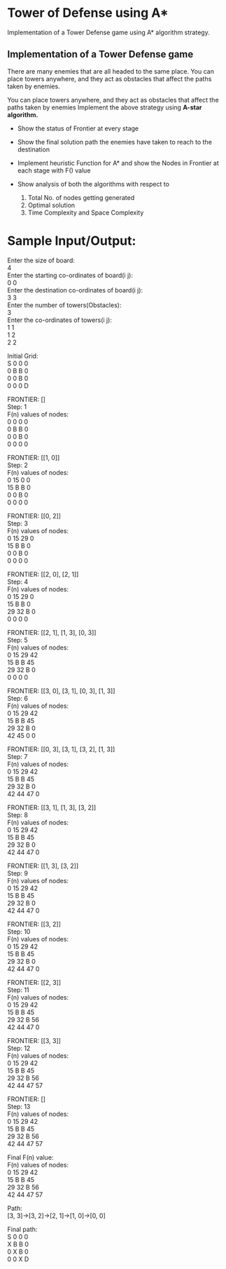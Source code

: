 # Tower of Defense using A*
Implementation of a Tower Defense game using A* algorithm strategy.

## Implementation of a Tower Defense game 

There are many enemies that are all headed to the same place. You can place towers anywhere, and they act as obstacles that affect the paths taken by enemies.

You can place towers anywhere, and they act as obstacles that affect the paths taken by enemies
Implement the above strategy using **A-star algorithm.**

- Show the status of Frontier  at every stage
- Show the final solution path the enemies have taken to reach to the destination
- Implement heuristic Function for A* and show the Nodes in Frontier at each stage with F() value
- Show analysis of both the algorithms with respect to 

  1. Total No. of nodes getting generated
  2. Optimal solution 
  3. Time Complexity and Space Complexity



# Sample Input/Output:
Enter the size of board:  
4  
Enter the starting co-ordinates of board(i j):  
0 0  
Enter the destination co-ordinates of board(i j):  
3 3  
Enter the number of towers(Obstacles):  
3  
Enter the co-ordinates of towers(i j):  
1 1   
1 2  
2 2  

Initial Grid:  
S   0   0   0  
0   B   B   0     
0   0   B   0  
0   0   0   D  

FRONTIER: []  
Step: 1  
F(n) values of nodes:  
0   0   0   0  
0   B   B   0     
0   0   B   0  
0   0   0   0  

FRONTIER: [[1, 0]]  
Step: 2  
F(n) values of nodes:  
0   15  0   0  
15  B   B   0   
0   0   B   0  
0   0   0   0  

FRONTIER: [[0, 2]]  
Step: 3  
F(n) values of nodes:  
0   15  29  0  
15  B   B   0   
0   0   B   0  
0   0   0   0  

FRONTIER: [[2, 0], [2, 1]]  
Step: 4  
F(n) values of nodes:  
0   15  29  0  
15  B   B   0    
29  32  B   0  
0   0   0   0  

FRONTIER: [[2, 1], [1, 3], [0, 3]]  
Step: 5  
F(n) values of nodes:  
0   15  29  42  
15  B   B   45  
29  32  B   0  
0   0   0   0  

FRONTIER: [[3, 0], [3, 1], [0, 3], [1, 3]]  
Step: 6  
F(n) values of nodes:  
0   15  29  42  
15  B   B   45  
29  32  B   0  
42  45  0   0     

FRONTIER: [[0, 3], [3, 1], [3, 2], [1, 3]]  
Step: 7  
F(n) values of nodes:  
0   15  29  42    
15  B   B   45  
29  32  B   0  
42  44  47  0  

FRONTIER: [[3, 1], [1, 3], [3, 2]]  
Step: 8  
F(n) values of nodes:  
0   15  29  42  
15  B   B   45  
29  32  B   0  
42  44  47  0  

FRONTIER: [[1, 3], [3, 2]]  
Step: 9  
F(n) values of nodes:   
0   15  29  42  
15  B   B   45  
29  32  B   0  
42  44  47  0  

FRONTIER: [[3, 2]]  
Step: 10  
F(n) values of nodes:  
0   15  29  42  
15  B   B   45  
29  32  B   0  
42  44  47  0  

FRONTIER: [[2, 3]]  
Step: 11  
F(n) values of nodes:  
0   15  29  42  
15  B   B   45  
29  32  B   56  
42  44  47  0  

FRONTIER: [[3, 3]]  
Step: 12  
F(n) values of nodes:  
0   15  29  42  
15  B   B   45  
29  32  B   56  
42  44  47  57  

FRONTIER: []  
Step: 13  
F(n) values of nodes:  
0   15  29  42  
15  B   B   45  
29  32  B   56  
42  44  47  57  

Final F(n) value:  
F(n) values of nodes:  
0   15  29  42  
15  B   B   45  
29  32  B   56  
42  44  47  57  

Path:  
[3, 3]->[3, 2]->[2, 1]->[1, 0]->[0, 0]  

Final path:  
S  0  0  0  
X  B  B  0  
0  X  B  0  
0  0  X  D  

